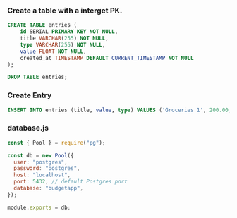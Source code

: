 ### Create a table with a interget PK.

```sql
CREATE TABLE entries (
    id SERIAL PRIMARY KEY NOT NULL,
    title VARCHAR(255) NOT NULL,
    type VARCHAR(255) NOT NULL,
    value FLOAT NOT NULL,
    created_at TIMESTAMP DEFAULT CURRENT_TIMESTAMP NOT NULL
);
```

```sql
DROP TABLE entries;
```

### Create Entry

```sql
INSERT INTO entries (title, value, type) VALUES ('Groceries 1', 200.00, 'expense');
```

### database.js
 
```js
const { Pool } = require("pg");

const db = new Pool({
  user: "postgres",
  password: "postgres",
  host: "localhost",
  port: 5432, // default Postgres port
  database: "budgetapp",
});

module.exports = db;
```